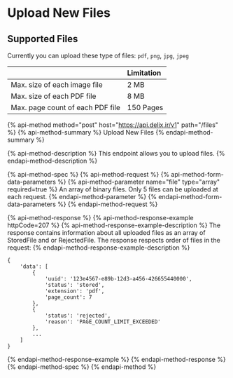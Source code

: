 # Upload New Files

## Supported Files

Currently you can upload these type of files: `pdf`, `png`, `jpg`, `jpeg`

|  | Limitation |
| :--- | :--- |
| Max. size of each image file | 2 MB |
| Max. size of each PDF file | 8 MB |
| Max. page count of each PDF file | 150 Pages |

{% api-method method="post" host="https://api.delix.ir/v1" path="/files" %}
{% api-method-summary %}
Upload New Files
{% endapi-method-summary %}

{% api-method-description %}
This endpoint allows you to upload files.
{% endapi-method-description %}

{% api-method-spec %}
{% api-method-request %}
{% api-method-form-data-parameters %}
{% api-method-parameter name="file" type="array" required=true %}
An array of binary files. Only 5 files can be uploaded at each request.
{% endapi-method-parameter %}
{% endapi-method-form-data-parameters %}
{% endapi-method-request %}

{% api-method-response %}
{% api-method-response-example httpCode=207 %}
{% api-method-response-example-description %}
The response contains information about all uploaded files as an array of StoredFile and or RejectedFile. The response respects order of files in the request:
{% endapi-method-response-example-description %}

```
{
    'data': [
        {
            'uuid': '123e4567-e89b-12d3-a456-426655440000',
            'status': 'stored',
            'extension': 'pdf',
            'page_count': 7
        },
        {
            'status': 'rejected',
            'reason': 'PAGE_COUNT_LIMIT_EXCEEDED'
        },
        ...
    ]
}
```
{% endapi-method-response-example %}
{% endapi-method-response %}
{% endapi-method-spec %}
{% endapi-method %}



